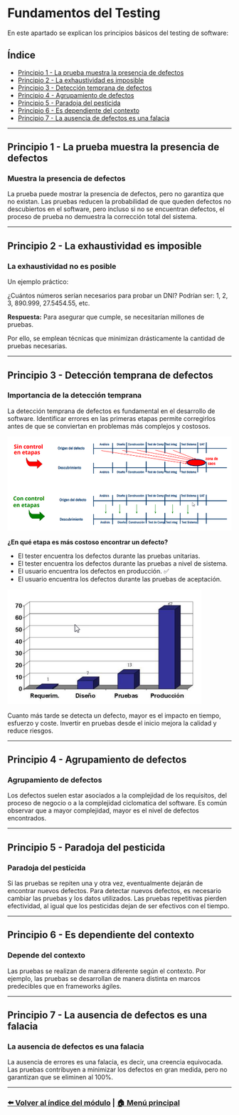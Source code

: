 # Fundamentos del Testing

En este apartado se explican los principios básicos del testing de software:

## Índice

- [Principio 1 - La prueba muestra la presencia de defectos](#principio-1---la-prueba-muestra-la-presencia-de-defectos)
- [Principio 2 - La exhaustividad es imposible](#principio-2---la-exhaustividad-es-imposible)
- [Principio 3 - Detección temprana de defectos](#principio-3---detección-temprana-de-defectos)
- [Principio 4 - Agrupamiento de defectos](#principio-4---agrupamiento-de-defectos)
- [Principio 5 - Paradoja del pesticida](#principio-5---paradoja-del-pesticida)
- [Principio 6 - Es dependiente del contexto](#principio-6---es-dependiente-del-contexto)
- [Principio 7 - La ausencia de defectos es una falacia](#principio-7---la-ausencia-de-defectos-es-una-falacia)

---

## Principio 1 - La prueba muestra la presencia de defectos

### Muestra la presencia de defectos

La prueba puede mostrar la presencia de defectos, pero no garantiza que no existan. Las pruebas reducen la probabilidad de que queden defectos no descubiertos en el software, pero incluso si no se encuentran defectos, el proceso de prueba no demuestra la corrección total del sistema.

---

## Principio 2 - La exhaustividad es imposible

### La exhaustividad no es posible

Un ejemplo práctico:

¿Cuántos números serían necesarios para probar un DNI? Podrían ser: 1, 2, 3, 890.999, 27.5454.55, etc.

**Respuesta:** Para asegurar que cumple, se necesitarían millones de pruebas.

Por ello, se emplean técnicas que minimizan drásticamente la cantidad de pruebas necesarias.

---

## Principio 3 - Detección temprana de defectos

### Importancia de la detección temprana

La detección temprana de defectos es fundamental en el desarrollo de software. Identificar errores en las primeras etapas permite corregirlos antes de que se conviertan en problemas más complejos y costosos.

![Detección temprana de defectos](imagenes/deteccion_temprana.png)

**¿En qué etapa es más costoso encontrar un defecto?**

- El tester encuentra los defectos durante las pruebas unitarias.  
- El tester encuentra los defectos durante las pruebas a nivel de sistema.  
- El usuario encuentra los defectos en producción. ✅  
- El usuario encuentra los defectos durante las pruebas de aceptación.

![¿Qué es más costoso?](imagenes/que_es_mas_costoso.png)

Cuanto más tarde se detecta un defecto, mayor es el impacto en tiempo, esfuerzo y coste. Invertir en pruebas desde el inicio mejora la calidad y reduce riesgos.

---

## Principio 4 - Agrupamiento de defectos

### Agrupamiento de defectos

Los defectos suelen estar asociados a la complejidad de los requisitos, del proceso de negocio o a la complejidad ciclomatica del software. Es común observar que a mayor complejidad, mayor es el nivel de defectos encontrados.

---

## Principio 5 - Paradoja del pesticida

### Paradoja del pesticida

Si las pruebas se repiten una y otra vez, eventualmente dejarán de encontrar nuevos defectos. Para detectar nuevos defectos, es necesario cambiar las pruebas y los datos utilizados. Las pruebas repetitivas pierden efectividad, al igual que los pesticidas dejan de ser efectivos con el tiempo.

---

## Principio 6 - Es dependiente del contexto

### Depende del contexto

Las pruebas se realizan de manera diferente según el contexto. Por ejemplo, las pruebas se desarrollan de manera distinta en marcos predecibles que en frameworks ágiles.

---

## Principio 7 - La ausencia de defectos es una falacia

### La ausencia de defectos es una falacia

La ausencia de errores es una falacia, es decir, una creencia equivocada. Las pruebas contribuyen a minimizar los defectos en gran medida, pero no garantizan que se eliminen al 100%.

---

### [⬅️ Volver al índice del módulo](../modulo1_principios_fundamentos.md) | [🏠 Menú principal](../README.md)

